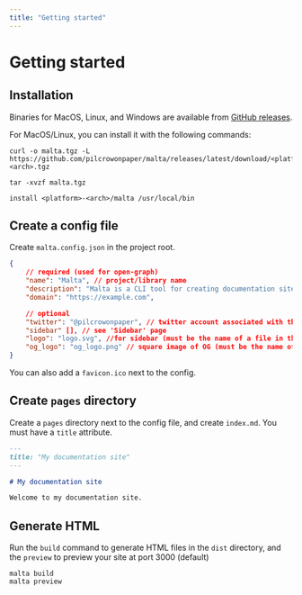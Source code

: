 ```yaml
---
title: "Getting started"
---
```


# Getting started

## Installation

Binaries for MacOS, Linux, and Windows are available from [GitHub releases](https://github.com/pilcrowOnPaper/malta/releases/latest).

For MacOS/Linux, you can install it with the following commands:

```
curl -o malta.tgz -L https://github.com/pilcrowonpaper/malta/releases/latest/download/<platform>-<arch>.tgz

tar -xvzf malta.tgz

install <platform>-<arch>/malta /usr/local/bin
```

## Create a config file

Create `malta.config.json` in the project root. 

```json
{
    // required (used for open-graph)
    "name": "Malta", // project/library name
    "description": "Malta is a CLI tool for creating documentation sites",
    "domain": "https://example.com",

    // optional
    "twitter": "@pilcrowonpaper", // twitter account associated with the project
    "sidebar" [], // see 'Sidebar' page
    "logo": "logo.svg", //for sidebar (must be the name of a file in the same dir)
    "og_logo": "og_logo.png" // square image of OG (must be the name of a file in the same dir)
}
```

You can also add a `favicon.ico` next to the config.

## Create `pages` directory

Create a `pages` directory next to the config file, and create `index.md`. You must have a `title` attribute.

```md
---
title: "My documentation site"
---

# My documentation site

Welcome to my documentation site.
```

## Generate HTML

Run the `build` command to generate HTML files in the `dist` directory, and the `preview` to preview your site at port 3000 (default)

```
malta build
malta preview
```
